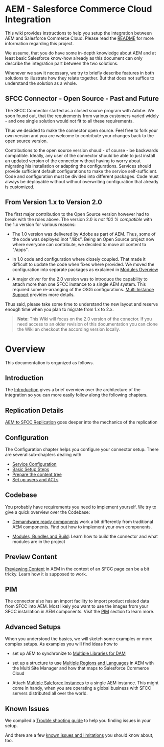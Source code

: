 # AEM - Salesforce Commerce Cloud Integration

This wiki provides instructions to help you setup the integration between AEM and Salesforce Commerce Cloud. Please read the [README](https://github.com/adobe/commerce-salesforce/blob/master/README.md) for more information regarding this project.

We assume, that you do have some in-depth knowledge about AEM and at least basic Salesforce know-how already as this document can only describe the integration part between the two solutions.

Whenever we saw it necessary, we try to briefly describe features in both solutions to illustrate how they relate together. But that does not suffice to understand the solution as a whole. 

## SFCC Connector - Open Source - Past and Future 

The SFCC Connector started as a closed source program with Adobe. We soon found out, that the requirements from various customers varied widely - and one single solution would not fit to all these requirements.

Thus we decided to make the connector open source. Feel free to fork your own version and you are welcome to contribute your changes back to the open source version.

Contributions to the open source version shoud - of course - be backwards compatible. Ideally, any user of the connector should be able to just install an updated version of the connector without having to worry about migrating his installation or adapting the configurations. Services should provide sufficient default configurations to make the service self-sufficient. Code and configuration must be divided into different packages. Code must always be deployable without without overwriting configuration that already is customized.

## From Version 1.x to Version 2.0

The first major contribution to the Open Source version however had to break with the rules above. The version 2.0 is *not 100 % compatible* with the 1.x version for various reasons:

- The 1.0 version was delivered by Adobe as part of AEM. Thus, some of the code was deployed inot "/libs". Being an Open Source project now where everyone can contribute, we decided to move all content to "/apps". 

- In 1.0 code and configuration where closely coupled. That made it difficult to update the code when fixes where provided. We moved the configuration into separate packages as explained in [Modules Overview](5.2-Modules-Overview)

- A major driver for the 2.0 version was to introduce the capability to attach more than one SFCC instance to a single AEM system. This required some re-arranging of the OSGi configurations. [Multi Instance Support](8.3-Multiple-Instance) provides more details.

Thus said, please take some time to understand the new layout and reserve enough time when you plan to migrate from 1.x to 2.x.

> **Note**: This Wiki will focus on the 2.0 version of the conector. If you need access to an older revision of this documentation you can clone the Wiki an checkout the according version locally.

# Overview

This documentation is organized as follows.

## Introduction

The [Introduction](1.-Introduction) gives a brief  overview over the architecture of the integration so you can more easily follow along the following chapters.

## Replication Details

[AEM to SFCC Replication](2.-AEM-to-SFCC-Replication) goes deeper into the mechanics of the replication

## Configuration
The Configuration chapter helps you configure your connector setup. There are several sub-chapters dealing with

- [Service Configuration](4.1-Configuration)
- [Basic Setup Steps](4.1-Basic-Setup-and-Configuration)
- [Prepare the content tree](4.2-Content-Mapping)
- [Set up users and ACLs](4.3-Users-and-Permissions)


## Codebase

You probably have requirements you need to implement yourself. We try to give a quick overview over the Codebase:

- [Demandware ready components](5.1-SFCC-ready-Components) work a bit differently from traditional AEM components. Find out how to implement your own components.

- [Modules, Bundles and Build](5.2-Modules-Overview): Learn how to build the connector and what modules are in the project


## Preview Content

[Previewing Content](6.-SFCC-Content-Preview) in AEM in the context of an SFCC page can be a bit tricky. Learn how it is supposed to work.

## PIM

The connector also has an import facility to import product related data from SFCC into AEM. Most likely you want to use the images from your SFCC installation in AEM components. Visit the [PIM](7.-PIM) section to learn more.

## Advanced Setups

When you understood the basics, we will sketch some examples or  more complex setups. As examples you will find ideas how to

- set up AEM to synchronize to [Multiple Libraries for DAM](8.1-Multi-Library-Support-for-Assets)

- set up a structure to use [Multiple Regions and Languages]( 8.2-Multiple-Regions-and-Languages) in AEM with the Multi Site Manager and how that maps to Salesforce Commerce Cloud

- Attach [Multiple Saleforce Instances](8.3-Multiple-Instance) to a single AEM instance. This might come in handy, when you are operating a global business with SFCC servers distributed all over the world.

## Known Issues

We compiled a [Trouble shooting guide](9.1-Troubleshooting) to help you finding issues in your setup.

And there are a few [known issues and limitations](9.2-Known-Issues) you should know about, too. 
